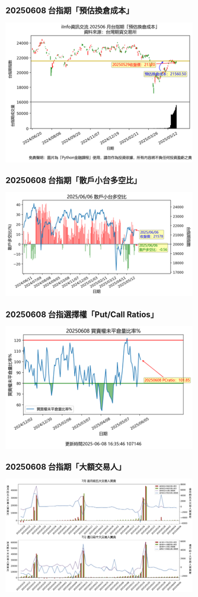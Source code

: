 ## 20250608 台指期「預估換倉成本」
![](images/txfcost.png)

## 20250608 台指期「散戶小台多空比」
![](images/bbiri.png)

## 20250608 台指選擇權「Put/Call Ratios」
![](images/pcratio.png)

## 20250608 台指期「大額交易人」
![](images/blocktrade.png)

